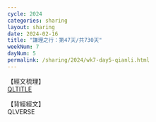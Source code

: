 ```yaml
---
cycle: 2024
categories: sharing
layout: sharing
date: 2024-02-16
title: "謙理之行：第47天/共730天"
weekNum: 7
dayNum: 5
permalink: /sharing/2024/wk7-day5-qianli.html
---
```

【經文梳理】  
[QLTITLE](QLLINK)

【背經經文】  
QLVERSE
